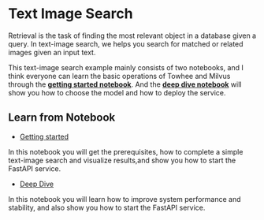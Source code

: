 # Text Image Search

Retrieval is the task of finding the most relevant object in a database given a query. In text-image search, we helps you search for matched or related images given an input text.

This text-image search example mainly consists of two notebooks, and I think everyone can learn the basic operations of Towhee and Milvus through the [**getting started notebook**](./1_build_text_image_search_engine.ipynb). And the [**deep dive notebook**](./2_deep_dive_text_image_search.ipynb) will show you how to choose the model and how to deploy the service.  

## Learn from Notebook

- [Getting started](./1_build_text_image_search_engine.ipynb)

In this notebook you will get the prerequisites, how to complete a simple text-image search and visualize results,and show you how to start the FastAPI service.

- [Deep Dive](./2_deep_dive_text_image_search.ipynb)

In this notebook you will learn how to improve system performance and stability, and also show you how to start the FastAPI service.